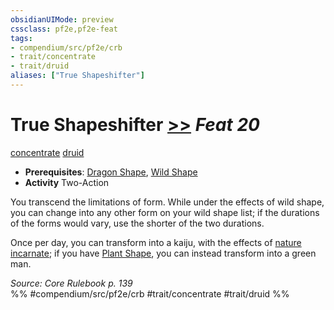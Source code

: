 ```yaml
---
obsidianUIMode: preview
cssclass: pf2e,pf2e-feat
tags:
- compendium/src/pf2e/crb
- trait/concentrate
- trait/druid
aliases: ["True Shapeshifter"]
---
```

# True Shapeshifter  [>>](/rules/core-rulebook/chapter-9-playing-the-game.md#Actions "Two-Action") *Feat 20*  
[concentrate](/rules/traits/concentrate.md)  [druid](/rules/traits/druid.md)  

- **Prerequisites**: [Dragon Shape](/compendium/feats/dragon-shape.md), [Wild Shape](/compendium/feats/wild-shape.md)
- **Activity** Two-Action

You transcend the limitations of form. While under the effects of wild shape, you can change into any other form on your wild shape list; if the durations of the forms would vary, use the shorter of the two durations.

Once per day, you can transform into a kaiju, with the effects of [nature incarnate](/compendium/spells/nature-incarnate.md); if you have [Plant Shape](/compendium/feats/plant-shape.md), you can instead transform into a green man.

*Source: Core Rulebook p. 139*  
%% #compendium/src/pf2e/crb #trait/concentrate #trait/druid %%